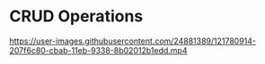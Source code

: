 # CRUD Operations 

https://user-images.githubusercontent.com/24881389/121780914-207f6c80-cbab-11eb-9338-8b02012b1edd.mp4

